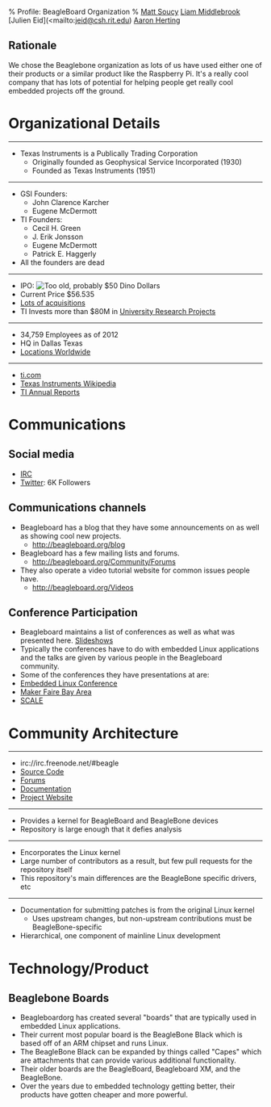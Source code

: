 % Profile: BeagleBoard Organization
% [Matt Soucy](mailto:msoucy@csh.rit.edu)
  [Liam Middlebrook](mailto:liammiddlebrook@gmail.com)
  [Julien Eid](<mailto:jeid@csh.rit.edu)
  [Aaron Herting](mailto:adh2380@rit.edu)


## Rationale

We chose the Beaglebone organization as lots of us have used either one of their products or a similar product like the Raspberry Pi.
It's a really cool company that has lots of potential for helping people get really cool embedded projects off the ground.

# Organizational Details

---

- Texas Instruments is a Publically Trading Corporation
  - Originally founded as Geophysical Service Incorporated (1930)
  - Founded as Texas Instruments (1951)

---

- GSI Founders:
    * John Clarence Karcher
    * Eugene McDermott
- TI Founders:
    * Cecil H. Green
    * J. Erik Jonsson
    * Eugene McDermott
    * Patrick E. Haggerly
- All the founders are dead

---

- IPO: ![Too old, probably $50 Dino Dollars](http://www.printablekidsplaymoneytemplates.com/user/image/dino-50-dollars.jpg)
- Current Price $56.535
- [Lots of acquisitions](http://www.ti.com/corp/docs/investor/compinfo/acquisitions.shtml)
- TI Invests more than $80M in [University Research Projects](http://www.ti.com/corp/docs/innovation/research-development/research-collaborations.html)

---

- 34,759 Employees as of 2012
- HQ in Dallas Texas
- [Locations Worldwide](http://careers.ti.com/content/locations)

---

- [ti.com](http://ti.com)
- [Texas Instruments Wikipedia](http://en.wikipedia.org/wiki/Texas_Instruments)
- [TI Annual Reports](http://investor.ti.com/fininfo.cfm)


# Communications

## Social media

- [IRC](http://beagleboard.org/Community/Live%20Chat)
- [Twitter](https://twitter.com/beagleboardorg): 6K Followers

## Communications channels

- Beagleboard has a blog that they have some announcements on as well as showing cool new projects.
	- <http://beagleboard.org/blog>
- Beagleboard has a few mailing lists and forums.
	- <http://beagleboard.org/Community/Forums>
- They also operate a video tutorial website for common issues people have.
	- <http://beagleboard.org/Videos>

## Conference Participation

- Beagleboard maintains a list of conferences as well as what was presented here. [Slideshows](<http://beagleboard.org/show/>)
- Typically the conferences have to do with embedded Linux applications and the talks are given by various people in the Beagleboard community.
- Some of the conferences they have presentations at are:
- [Embedded Linux Conference](<http://beagleboard.org/show/elc2015/>)
- [Maker Faire Bay Area](<http://beagleboard.org/show/makerfairebayarea2015/>)
- [SCALE](<http://beagleboard.org/show/scale2015/>)


# Community Architecture

---

- irc://irc.freenode.net/#beagle
- [Source Code](https://github.com/beagleboard/linux)
- [Forums](http://beagleboard.org/Community/Forums/)
- [Documentation](http://beagleboard.org/getting-started)
- [Project Website](http://beagleboard.org/)

---

- Provides a kernel for BeagleBoard and BeagleBone devices
- Repository is large enough that it defies analysis

---

- Encorporates the Linux kernel
- Large number of contributors as a result, but few pull requests for the repository itself
- This repository's main differences are the BeagleBone specific drivers, etc

---

- Documentation for submitting patches is from the original Linux kernel
	- Uses upstream changes, but non-upstream contributions must be BeagleBone-specific
- Hierarchical, one component of mainline Linux development


# Technology/Product

## Beaglebone Boards

- Beagleboardorg has created several "boards" that are typically used in embedded Linux applications.
- Their current most popular board is the BeagleBone Black which is based off of an ARM chipset and runs Linux.
- The BeagleBone Black can be expanded by things called "Capes" which are attachments that can provide various additional functionality.
- Their older boards are the BeagleBoard, Beagleboard XM, and the BeagleBone.
- Over the years due to embedded technology getting better, their products have gotten cheaper and more powerful.
